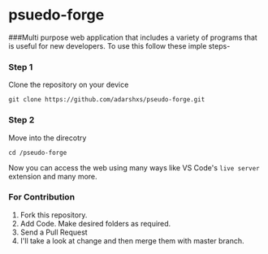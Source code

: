 # psuedo-forge

###Multi purpose web application that includes a variety of programs that is useful for new developers. To use this follow these imple steps-

### Step 1
Clone the repository on your device
```
git clone https://github.com/adarshxs/pseudo-forge.git
```
### Step 2
Move into the direcotry
```
cd /pseudo-forge
```
Now you can access the web using many ways like VS Code's `live server` extension and many more.

### For Contribution

1. Fork this repository.
2. Add Code. Make desired folders as required.
3. Send a Pull Request
4. I'll take a look at change and then merge them with master branch.
